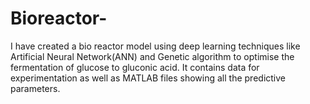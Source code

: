 # Bioreactor-
I have created a bio reactor model using deep learning techniques like Artificial Neural Network(ANN) and Genetic algorithm to optimise the fermentation of glucose to gluconic acid. It contains data for experimentation as well as MATLAB files showing all the predictive parameters. 

